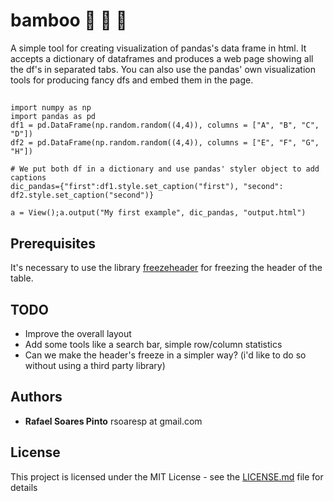 # bamboo :bamboo: :panda_face: :bamboo:
A simple tool for creating visualization of pandas's data frame in html. It accepts a dictionary of dataframes and produces a web page showing all the df's in separated tabs. You can also use the pandas' own visualization tools for producing fancy dfs and embed them in the page.

##

```
import numpy as np
import pandas as pd
df1 = pd.DataFrame(np.random.random((4,4)), columns = ["A", "B", "C", "D"])
df2 = pd.DataFrame(np.random.random((4,4)), columns = ["E", "F", "G", "H"])

# We put both df in a dictionary and use pandas' styler object to add captions
dic_pandas={"first":df1.style.set_caption("first"), "second": df2.style.set_caption("second")}

a = View();a.output("My first example", dic_pandas, "output.html")
```

## Prerequisites
It's necessary to use the library [freezeheader](https://github.com/laertejjunior/freezeheader) for freezing the header of the table.

## TODO
- Improve the overall layout
- Add some tools like a search bar, simple row/column statistics
- Can we make the header's freeze in a simpler way? (i'd like to do so without using a third party library)

## Authors

* **Rafael Soares Pinto** rsoaresp at gmail.com

## License

This project is licensed under the MIT License - see the [LICENSE.md](LICENSE.md) file for details
